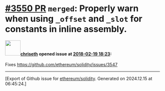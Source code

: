 # [\#3550 PR](https://github.com/ethereum/solidity/pull/3550) `merged`: Properly warn when using ``_offset`` and ``_slot`` for constants in inline assembly.

#### <img src="https://avatars.githubusercontent.com/u/9073706?v=4" width="50">[chriseth](https://github.com/chriseth) opened issue at [2018-02-19 18:23](https://github.com/ethereum/solidity/pull/3550):

Fixes https://github.com/ethereum/solidity/issues/3547




-------------------------------------------------------------------------------



[Export of Github issue for [ethereum/solidity](https://github.com/ethereum/solidity). Generated on 2024.12.15 at 06:45:24.]
